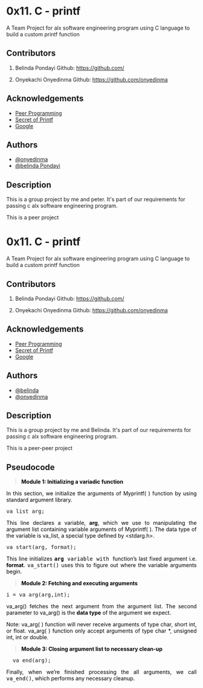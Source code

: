 
# 0x11. C - printf

A Team Project for alx software engineering program
using C language to build a custom printf function


## Contributors
1. Belinda Pondayi
Github: https://github.com/

2. Onyekachi Onyedinma 
Github: https://github.com/onyedinma
## Acknowledgements

 - [Peer Programming](https://alx-intranet.hbtn.io/concepts/121)
 - [Secret of Printf](https://alx-intranet.hbtn.io/rltoken/7Vw7aUWgwC7JYUrqI4bh4Q)
 - [Google](https://google.com/)


## Authors

- [@onyedinma](https://www.github.com/onyedinma)
- [@belinda Pondayi](https://www.github.com/)


## Description
This is a group project by me and peter.
It's part of our requirements for passing c alx
software engineering program.

This is a peer project


# 0x11. C - printf

A Team Project for alx software engineering program
using C language to build a custom printf function


## Contributors
1. Belinda Pondayi
Github: https://github.com/

2. Onyekachi Onyedinma 
Github: https://github.com/onyedinma
## Acknowledgements

 - [Peer Programming](https://alx-intranet.hbtn.io/concepts/121)
 - [Secret of Printf](https://alx-intranet.hbtn.io/rltoken/7Vw7aUWgwC7JYUrqI4bh4Q)
 - [Google](https://google.com/)


## Authors

- [@belinda](https://www.github.com/)
- [@onyedinma](https://www.github.com/onyedinma)


## Description
This is a group project by me and Belinda.
It's part of our requirements for passing c alx
software engineering program.

This is a peer-peer project
## Pseudocode
<blockquote><p><span style="color: #000000;"><strong>Module&nbsp;1:&nbsp;Initializing a variadic function </strong></span></p></blockquote>
<p style="text-align: justify;"><span style="color: #000000;">In this section, we initialize the arguments of Myprintf( ) function by using standard argument library.</span></p>
<pre class="lang:default decode:true ">va_list arg;</pre>
<p style="text-align: justify;"><span style="color: #000000;">This line declares a variable, <strong>arg</strong>, which we use to&nbsp;manipulating the argument list containing variable arguments of Myprintf( ). The data type of the variable is va_list, a special type defined by &lt;stdarg.h&gt;.</span></p>
<pre class="lang:default decode:true">va_start(arg, format);
</pre>
<p style="text-align: justify;"><span style="color: #000000;">This line initializes <tt><strong>arg</strong> variable with&nbsp;</tt>function’s last fixed argument i.e. <strong>format</strong>. <tt>va_start()</tt> uses this to figure out where the variable arguments begin.</span></p>
<blockquote>
<p style="text-align: justify;"><span style="color: #000000;"><strong>Module&nbsp;2: Fetching and executing arguments</strong></span></p>
</blockquote>
<pre class="lang:default decode:true ">i = va_arg(arg,int);</pre>
<p style="text-align: justify;"><span style="color: #000000;">va_arg() fetches the next argument from the argument list. The second parameter&nbsp;to va_arg() is the <strong>data type</strong> of the argument we expect.&nbsp;</span></p>
<p style="text-align: justify;"><span style="color: #000000;">Note:&nbsp;va_arg( ) function will never receive arguments of type char, short int, or float. va_arg( ) function only accept arguments of type char *, unsigned int, int or double.</span></p>
<blockquote>
<p style="text-align: justify;"><span style="color: #000000;"><strong>Module 3: Closing argument list to necessary clean-up</strong></span></p>
</blockquote>
<pre class="">	va_end(arg);
</pre>
<p style="text-align: justify;"><span style="color: #000000;">Finally, when we’re finished processing the all arguments, we call <tt>va_end()</tt>, which performs any necessary cleanup.</span></p>

